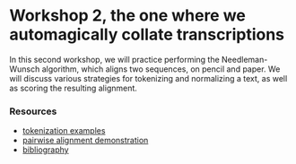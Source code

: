 # Workshop 2, the one where we automagically collate transcriptions

In this second workshop, we will practice performing the Needleman-Wunsch algorithm, which aligns two sequences, on pencil and paper. We will discuss various strategies for tokenizing and normalizing a text, as well as scoring the resulting alignment.

### Resources

* [tokenization examples](tokenization.md)
* [pairwise alignment demonstration](https://uhh-tamilex.github.io/workshop/collation/)
* [bibliography](bibliography.md)
